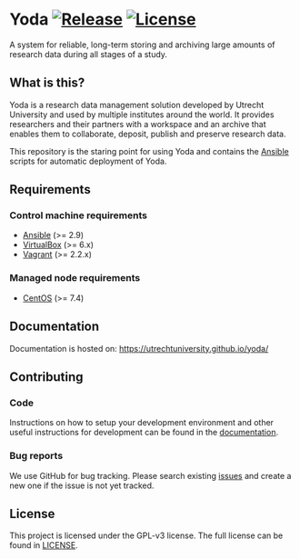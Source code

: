 # Yoda  [![Release](https://img.shields.io/github/v/tag/UtrechtUniversity/yoda?sort=semver)](https://github.com/UtrechtUniversity/yoda/releases) [![License](https://img.shields.io/github/license/UtrechtUniversity/yoda.svg?maxAge=2592000)](/LICENSE)

A system for reliable, long-term storing and archiving large amounts of research data during all stages of a study.

## What is this?
Yoda is a research data management solution developed by Utrecht University and used by multiple institutes around the world.
It provides researchers and their partners with a workspace and an archive that enables them to collaborate, deposit, publish and preserve research data.

This repository is the staring point for using Yoda and contains the [Ansible](https://docs.ansible.com) scripts for automatic deployment of Yoda.


## Requirements
### Control machine requirements
* [Ansible](https://docs.ansible.com/ansible/intro_installation.html) (>= 2.9)
* [VirtualBox](https://www.virtualbox.org/manual/ch02.html) (>= 6.x)
* [Vagrant](https://www.vagrantup.com/docs/installation/) (>= 2.2.x)

### Managed node requirements
* [CentOS](https://www.centos.org/) (>= 7.4)

## Documentation
Documentation is hosted on: https://utrechtuniversity.github.io/yoda/

## Contributing
### Code
Instructions on how to setup your development environment and other useful instructions for development can be found in the [documentation](https://utrechtuniversity.github.io/yoda/development/setting-up-development-environment.html).

### Bug reports
We use GitHub for bug tracking.
Please search existing [issues](https://github.com/UtrechtUniversity/yoda/issues) and create a new one if the issue is not yet tracked.

## License
This project is licensed under the GPL-v3 license.
The full license can be found in [LICENSE](LICENSE).
